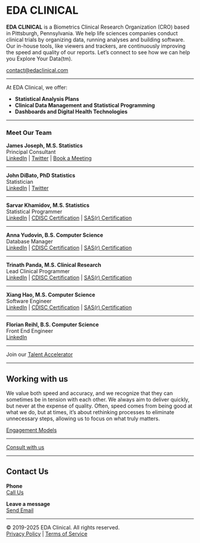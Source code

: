 <!-- Main Container -->
# EDA CLINICAL

**EDA CLINICAL** is a Biometrics Clinical Research Organization (CRO) based in Pittsburgh, Pennsylvania. We help life sciences companies conduct clinical trials by organizing data, running analyses and building software. Our in-house tools, like viewers and trackers, are continuously improving the speed and quality of our reports.  Let’s connect to see how we can help you Explore Your Data(tm). 


contact@edaclinical.com

<!-- Email Subscription Form -->

---

At EDA Clinical, we offer:
- **Statistical Analysis Plans**
- **Clinical Data Management and Statistical Programming**
- **Dashboards and Digital Health Technologies**


---

### Meet Our Team

**James Joseph, M.S. Statistics**  
Principal Consultant  
[LinkedIn](#) | [Twitter](#) | [Book a Meeting](#)

---

**John DiBato, PhD Statistics**  
Statistician  
[LinkedIn](#) | [Twitter](#)

---

**Sarvar Khamidov, M.S. Statistics**  
Statistical Programmer  
[LinkedIn](#) | [CDISC Certification](#) | [SAS(r) Certification](#)

---

**Anna Yudovin, B.S. Computer Science**  
Database Manager  
[LinkedIn](#) | [CDISC Certification](#) | [SAS(r) Certification](#)


---

**Trinath Panda, M.S. Clinical Research**  
Lead Clinical Programmer  
[LinkedIn](#) | [CDISC Certification](#) | [SAS(r) Certification](#)

---

**Xiang Hao, M.S. Computer Science**  
Software Engineer  
[LinkedIn](#) | [CDISC Certification](#) | [SAS(r) Certification](#)


---


**Florian Reihl, B.S. Computer Science**  
Front End Engineer  
[LinkedIn](#) 


---

Join our [Talent Accelerator](/vtkrVtyhTcuV8P0vvfyJpw)

---


## Working with us

We value both speed and accuracy, and we recognize that they can sometimes be in tension with each other. We always aim to deliver quickly, but never at the expense of quality. Often, speed comes from being good at what we do, but at times, it’s about rethinking processes to eliminate unnecessary steps, allowing us to focus on what truly matters.

[Engagement Models](/Sdf21OZvTpOPdry4sAoDQw)

---

[Consult with us](mailto:contact@edaclinical.com?subject=I%20Am%20The%20Best%20At)

---

## Contact Us

**Phone**  
[Call Us](tel:+14124051447)

**Leave a message**  
[Send Email](mailto:contact@edaclinical.com?subject=Leave%20a%20Message)


---

© 2019-2025 EDA Clinical. All rights reserved.  
[Privacy Policy](#) | [Terms of Service](#)
